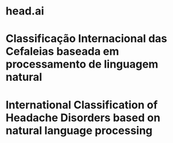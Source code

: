 # head.ai
# Classificação Internacional das Cefaleias baseada em processamento de linguagem natural
# International Classification of Headache Disorders based on natural language processing
